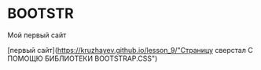 

# BOOTSTR
Мой первый сайт

[первый сайт](https://kruzhayev.github.io/lesson_9/"Страницу сверстал
С ПОМОЩЮ БИБЛИОТЕКИ BOOTSTRAP.CSS")
